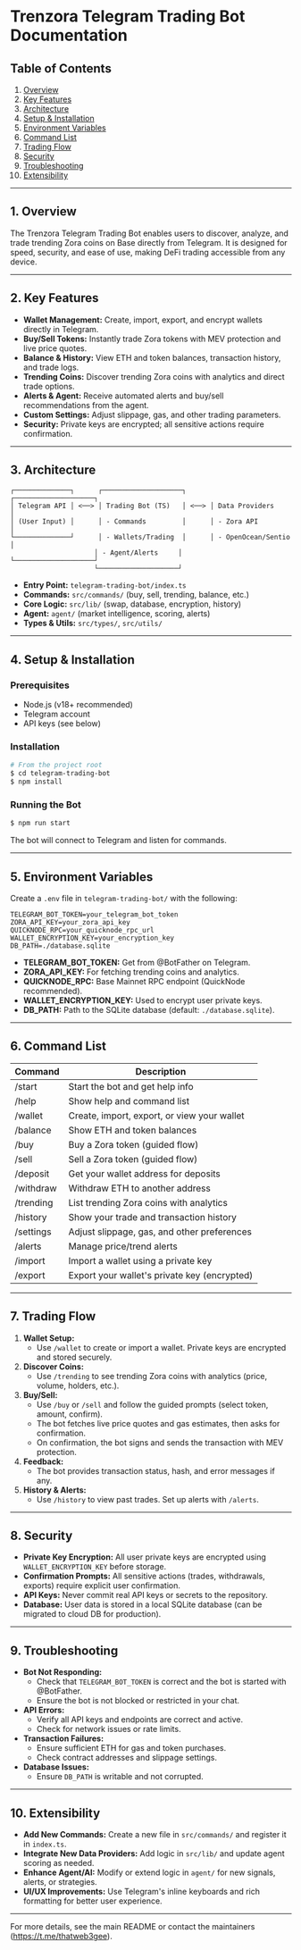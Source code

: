 # Trenzora Telegram Trading Bot Documentation

## Table of Contents
1. [Overview](#overview)
2. [Key Features](#key-features)
3. [Architecture](#architecture)
4. [Setup & Installation](#setup--installation)
5. [Environment Variables](#environment-variables)
6. [Command List](#command-list)
7. [Trading Flow](#trading-flow)
8. [Security](#security)
9. [Troubleshooting](#troubleshooting)
10. [Extensibility](#extensibility)

---

## 1. Overview
The Trenzora Telegram Trading Bot enables users to discover, analyze, and trade trending Zora coins on Base directly from Telegram. It is designed for speed, security, and ease of use, making DeFi trading accessible from any device.

---

## 2. Key Features
- **Wallet Management:** Create, import, export, and encrypt wallets directly in Telegram.
- **Buy/Sell Tokens:** Instantly trade Zora tokens with MEV protection and live price quotes.
- **Balance & History:** View ETH and token balances, transaction history, and trade logs.
- **Trending Coins:** Discover trending Zora coins with analytics and direct trade options.
- **Alerts & Agent:** Receive automated alerts and buy/sell recommendations from the agent.
- **Custom Settings:** Adjust slippage, gas, and other trading parameters.
- **Security:** Private keys are encrypted; all sensitive actions require confirmation.

---

## 3. Architecture

```plaintext
┌──────────────┐      ┌────────────────────┐      ┌────────────────────┐
│ Telegram API │ <──> │ Trading Bot (TS)   │ <──> │ Data Providers     │
│ (User Input) │      │ - Commands         │      │ - Zora API         │
└──────────────┘      │ - Wallets/Trading  │      │ - OpenOcean/Sentio │
                     │ - Agent/Alerts     │      └────────────────────┘
                     └────────────────────┘
```
- **Entry Point:** `telegram-trading-bot/index.ts`
- **Commands:** `src/commands/` (buy, sell, trending, balance, etc.)
- **Core Logic:** `src/lib/` (swap, database, encryption, history)
- **Agent:** `agent/` (market intelligence, scoring, alerts)
- **Types & Utils:** `src/types/`, `src/utils/`

---

## 4. Setup & Installation

### Prerequisites
- Node.js (v18+ recommended)
- Telegram account
- API keys (see below)

### Installation
```bash
# From the project root
$ cd telegram-trading-bot
$ npm install
```

### Running the Bot
```bash
$ npm run start
```
The bot will connect to Telegram and listen for commands.

---

## 5. Environment Variables
Create a `.env` file in `telegram-trading-bot/` with the following:
```
TELEGRAM_BOT_TOKEN=your_telegram_bot_token
ZORA_API_KEY=your_zora_api_key
QUICKNODE_RPC=your_quicknode_rpc_url
WALLET_ENCRYPTION_KEY=your_encryption_key
DB_PATH=./database.sqlite
```
- **TELEGRAM_BOT_TOKEN:** Get from @BotFather on Telegram.
- **ZORA_API_KEY:** For fetching trending coins and analytics.
- **QUICKNODE_RPC:** Base Mainnet RPC endpoint (QuickNode recommended).
- **WALLET_ENCRYPTION_KEY:** Used to encrypt user private keys.
- **DB_PATH:** Path to the SQLite database (default: `./database.sqlite`).

---

## 6. Command List

| Command         | Description                                      |
|----------------|--------------------------------------------------|
| /start          | Start the bot and get help info                  |
| /help           | Show help and command list                       |
| /wallet         | Create, import, export, or view your wallet      |
| /balance        | Show ETH and token balances                      |
| /buy            | Buy a Zora token (guided flow)                   |
| /sell           | Sell a Zora token (guided flow)                  |
| /deposit        | Get your wallet address for deposits             |
| /withdraw       | Withdraw ETH to another address                  |
| /trending       | List trending Zora coins with analytics          |
| /history        | Show your trade and transaction history          |
| /settings       | Adjust slippage, gas, and other preferences      |
| /alerts         | Manage price/trend alerts                        |
| /import         | Import a wallet using a private key              |
| /export         | Export your wallet's private key (encrypted)     |

---

## 7. Trading Flow

1. **Wallet Setup:**
   - Use `/wallet` to create or import a wallet. Private keys are encrypted and stored securely.
2. **Discover Coins:**
   - Use `/trending` to see trending Zora coins with analytics (price, volume, holders, etc.).
3. **Buy/Sell:**
   - Use `/buy` or `/sell` and follow the guided prompts (select token, amount, confirm).
   - The bot fetches live price quotes and gas estimates, then asks for confirmation.
   - On confirmation, the bot signs and sends the transaction with MEV protection.
4. **Feedback:**
   - The bot provides transaction status, hash, and error messages if any.
5. **History & Alerts:**
   - Use `/history` to view past trades. Set up alerts with `/alerts`.

---

## 8. Security
- **Private Key Encryption:** All user private keys are encrypted using `WALLET_ENCRYPTION_KEY` before storage.
- **Confirmation Prompts:** All sensitive actions (trades, withdrawals, exports) require explicit user confirmation.
- **API Keys:** Never commit real API keys or secrets to the repository.
- **Database:** User data is stored in a local SQLite database (can be migrated to cloud DB for production).

---

## 9. Troubleshooting
- **Bot Not Responding:**
  - Check that `TELEGRAM_BOT_TOKEN` is correct and the bot is started with @BotFather.
  - Ensure the bot is not blocked or restricted in your chat.
- **API Errors:**
  - Verify all API keys and endpoints are correct and active.
  - Check for network issues or rate limits.
- **Transaction Failures:**
  - Ensure sufficient ETH for gas and token purchases.
  - Check contract addresses and slippage settings.
- **Database Issues:**
  - Ensure `DB_PATH` is writable and not corrupted.

---

## 10. Extensibility
- **Add New Commands:** Create a new file in `src/commands/` and register it in `index.ts`.
- **Integrate New Data Providers:** Add logic in `src/lib/` and update agent scoring as needed.
- **Enhance Agent/AI:** Modify or extend logic in `agent/` for new signals, alerts, or strategies.
- **UI/UX Improvements:** Use Telegram's inline keyboards and rich formatting for better user experience.

---

For more details, see the main README or contact the maintainers (https://t.me/thatweb3gee).

